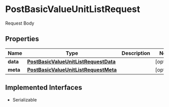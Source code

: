 

# PostBasicValueUnitListRequest

Request Body

## Properties

Name | Type | Description | Notes
------------ | ------------- | ------------- | -------------
**data** | [**PostBasicValueUnitListRequestData**](PostBasicValueUnitListRequestData.md) |  |  [optional]
**meta** | [**PostBasicValueUnitListRequestMeta**](PostBasicValueUnitListRequestMeta.md) |  |  [optional]


## Implemented Interfaces

* Serializable


